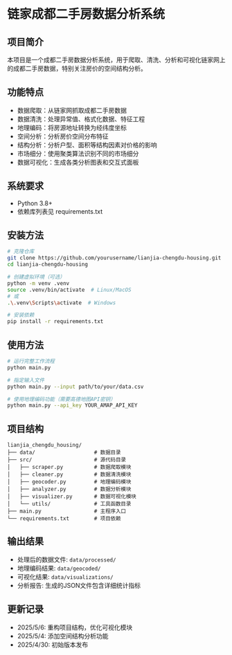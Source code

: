 # 链家成都二手房数据分析系统

## 项目简介
本项目是一个成都二手房数据分析系统，用于爬取、清洗、分析和可视化链家网上的成都二手房数据，特别关注房价的空间结构分析。

## 功能特点
- 数据爬取：从链家网抓取成都二手房数据
- 数据清洗：处理异常值、格式化数据、特征工程
- 地理编码：将房源地址转换为经纬度坐标
- 空间分析：分析房价空间分布特征
- 结构分析：分析户型、面积等结构因素对价格的影响
- 市场细分：使用聚类算法识别不同的市场细分
- 数据可视化：生成各类分析图表和交互式面板

## 系统要求
- Python 3.8+
- 依赖库列表见 requirements.txt

## 安装方法
```bash
# 克隆仓库
git clone https://github.com/yourusername/lianjia-chengdu-housing.git
cd lianjia-chengdu-housing

# 创建虚拟环境（可选）
python -m venv .venv
source .venv/bin/activate  # Linux/MacOS
# 或
.\.venv\Scripts\activate  # Windows

# 安装依赖
pip install -r requirements.txt
```

## 使用方法
```bash
# 运行完整工作流程
python main.py

# 指定输入文件
python main.py --input path/to/your/data.csv

# 使用地理编码功能（需要高德地图API密钥）
python main.py --api_key YOUR_AMAP_API_KEY
```

## 项目结构
```
lianjia_chengdu_housing/
├── data/                   # 数据目录
├── src/                    # 源代码目录
│   ├── scraper.py          # 数据爬取模块
│   ├── cleaner.py          # 数据清洗模块
│   ├── geocoder.py         # 地理编码模块
│   ├── analyzer.py         # 数据分析模块
│   ├── visualizer.py       # 数据可视化模块
│   └── utils/              # 工具函数目录
├── main.py                 # 主程序入口
└── requirements.txt        # 项目依赖
```

## 输出结果
- 处理后的数据文件: `data/processed/`
- 地理编码结果: `data/geocoded/`
- 可视化结果: `data/visualizations/`
- 分析报告: 生成的JSON文件包含详细统计指标

## 更新记录
- 2025/5/6: 重构项目结构，优化可视化模块
- 2025/5/4: 添加空间结构分析功能
- 2025/4/30: 初始版本发布
